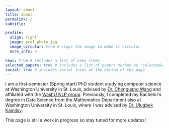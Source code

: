 ```yaml
---
layout: about
title: about
permalink: /
subtitle:

profile:
  align: right
  image: prof_photo.jpg
  image_circular: true # crops the image to make it circular
  more_info: >

news: true # includes a list of news items
selected_papers: true # includes a list of papers marked as "selected={true}"
social: true # includes social icons at the bottom of the page
---
```


I am a first-semester (Spring start) PhD student studying computer science at Washington University in St. Louis, advised by <a href="https://cgraywang.github.io/">Dr. Chenguang Wang</a> and affiliated with the <a href="https://nlp.wustl.edu/">WashU NLP group</a>. Previously, I completed my Bachelor’s degree in Data Science from the Mathematics Department also at Washington University in St. Louis, where I was advised by <a href="https://ukmlv.github.io/">Dr. Ulugbek Kamilov</a>.   

This page is still a work in progress so stay tuned for more updates!
